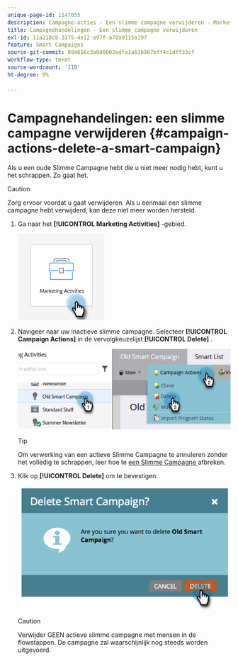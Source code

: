```yaml
---
unique-page-id: 1147055
description: Campagne-acties - Een slimme campagne verwijderen - Marketo Docs - Productdocumentatie
title: Campagnehandelingen - Een slimme campagne verwijderen
exl-id: 11a210c8-3375-4e12-a97f-a70a9115a197
feature: Smart Campaigns
source-git-commit: 09a656c3a0d0002edfa1a61b987bff4c1dff33cf
workflow-type: tm+mt
source-wordcount: '110'
ht-degree: 0%

---
```


# Campagnehandelingen: een slimme campagne verwijderen {#campaign-actions-delete-a-smart-campaign}

Als u een oude Slimme Campagne hebt die u niet meer nodig hebt, kunt u het schrappen. Zo gaat het.

>[!CAUTION]
>
>Zorg ervoor voordat u gaat verwijderen. Als u eenmaal een slimme campagne hebt verwijderd, kan deze niet meer worden hersteld.

1. Ga naar het **[!UICONTROL Marketing Activities]** -gebied.

   ![](assets/campaign-actions-delete-a-smart-campaign-1.png)

1. Navigeer naar uw inactieve slimme campagne. Selecteer **[!UICONTROL Campaign Actions]** in de vervolgkeuzelijst **[!UICONTROL Delete]** .

   ![](assets/campaign-actions-delete-a-smart-campaign-2.png)

   >[!TIP]
   >
   >Om verwerking van een actieve Slimme Campagne te annuleren zonder het volledig te schrappen, leer hoe te [ een Slimme Campagne ](/help/marketo/product-docs/core-marketo-concepts/smart-campaigns/using-smart-campaigns/abort-a-smart-campaign.md) afbreken.

1. Klik op **[!UICONTROL Delete]** om te bevestigen.

   ![](assets/campaign-actions-delete-a-smart-campaign-3.png)

   >[!CAUTION]
   >
   >Verwijder GEEN actieve slimme campagne met mensen in de flowstappen. De campagne zal waarschijnlijk nog steeds worden uitgevoerd.
